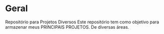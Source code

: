# Geral
Repositório para Projetos Diversos
Este repositório tem como objetivo para armazenar meus PRINCIPAIS PROJETOS. De diversas áreas.
